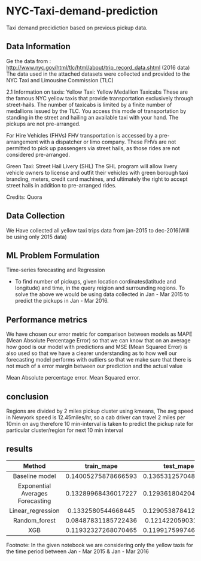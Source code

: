 # NYC-Taxi-demand-prediction

Taxi demand precidiction based on previous pickup data.

## Data Information
Ge the data from : http://www.nyc.gov/html/tlc/html/about/trip_record_data.shtml (2016 data) The data used in the attached datasets were collected and provided to the NYC Taxi and Limousine Commission (TLC)

2.1  Information on taxis:
Yellow Taxi: Yellow Medallion Taxicabs
These are the famous NYC yellow taxis that provide transportation exclusively through street-hails. The number of taxicabs is limited by a finite number of medallions issued by the TLC. You access this mode of transportation by standing in the street and hailing an available taxi with your hand. The pickups are not pre-arranged.

For Hire Vehicles (FHVs) 
FHV transportation is accessed by a pre-arrangement with a dispatcher or limo company. These FHVs are not permitted to pick up passengers via street hails, as those rides are not considered pre-arranged.

Green Taxi: Street Hail Livery (SHL) 
The SHL program will allow livery vehicle owners to license and outfit their vehicles with green borough taxi branding, meters, credit card machines, and ultimately the right to accept street hails in addition to pre-arranged rides.

Credits: Quora

## Data Collection
We Have collected all yellow taxi trips data from jan-2015 to dec-2016(Will be using only 2015 data)

## ML Problem Formulation
Time-series forecasting and Regression


- To find number of pickups, given location cordinates(latitude and longitude) and time, in the query reigion and surrounding regions.
To solve the above we would be using data collected in Jan - Mar 2015 to predict the pickups in Jan - Mar 2016.

## Performance metrics
We have chosen our error metric for comparison between models as MAPE (Mean Absolute Percentage Error) so that we can know that on an average how good is our model with predictions and MSE (Mean Squared Error) is also used so that we have a clearer understanding as to how well our forecasting model performs with outliers so that we make sure that there is not much of a error margin between our prediction and the actual value

Mean Absolute percentage error. 
Mean Squared error. 


## conclusion

Regions are divided by 2 miles pickup cluster using kmeans, The avg speed in Newyork speed is 12.45miles/hr, so a cab driver can travel 2 miles per 10min on avg therefore 10 min-interval is taken to predict the pickup rate for particular cluster/region for next 10 min interval


## results


|       Method      |      train_mape     |      test_mape      |
| :-: | :-: | :-: |
| Baseline model                   | 0.14005275878666593 | 0.13653125704827038 |
| Exponential Averages Forecasting |  0.13289968436017227 | 0.12936180420430524 |
| Linear_regression |  0.1332580544668445 | 0.12905387841231855 |
|   Random_forest   | 0.08487831185722436 |  0.1214220590315342 |
|        XGB        | 0.11932327268070465 | 0.11991759974616668 |



Footnote:
In the given notebook we are considering only the yellow taxis for the time period between Jan - Mar 2015 & Jan - Mar 2016

